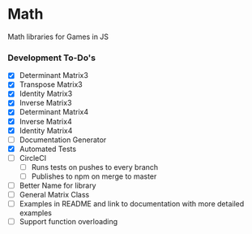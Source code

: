 # Math
Math libraries for Games in JS

### Development To-Do's

- [X] Determinant Matrix3
- [X] Transpose Matrix3
- [X] Identity Matrix3
- [X] Inverse Matrix3
- [X] Determinant Matrix4
- [X] Inverse Matrix4
- [X] Identity Matrix4
- [ ] Documentation Generator
- [X] Automated Tests
- [ ] CircleCI
	- [ ] Runs tests on pushes to every branch
	- [ ] Publishes to npm on merge to master
- [ ] Better Name for library
- [ ] General Matrix Class
- [ ] Examples in README and link to documentation with more detailed examples
- [ ] Support function overloading

